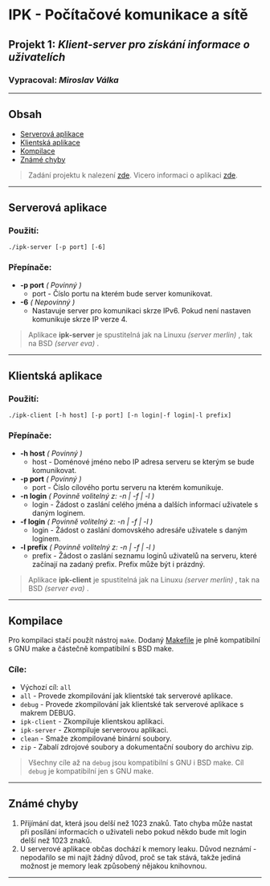 
# IPK - Počítačové komunikace a sítě
## Projekt 1: _Klient-server pro získání informace o uživatelích_
### Vypracoval: _Miroslav Válka_

---

## Obsah
- [Serverová aplikace](#server)
- [Klientská aplikace](#client)
- [Kompilace](#make)
- [Známé chyby](#errors)

> Zadání projektu k nalezení [zde](zadani1.md).
> Vicero informaci o aplikaci [zde](dokumentace.md).
---

## <a id="server"></a> Serverová aplikace
### Použití: 
```
./ipk-server [-p port] [-6]
```
### Přepínače:
- __-p port__  _( Povinný )_
  - port - Číslo portu na kterém bude server komunikovat.
- __-6__ _( Nepovinný )_
  - Nastavuje server pro komunikaci skrze IPv6. Pokud není nastaven komunikuje skrze IP verze 4.

> Aplikace __ipk-server__ je spustitelná jak na Linuxu _(server merlin)_ , tak na BSD _(server eva)_ .

---

## <a id="client"></a> Klientská aplikace
### Použití: 
```
./ipk-client [-h host] [-p port] [-n login|-f login|-l prefix]
```
### Přepínače:
- __-h host__  _( Povinný )_
  - host - Doménové jméno nebo IP adresa serveru se kterým se bude komunikovat.
- __-p port__  _( Povinný )_
  - port - Číslo cílového portu serveru na kterém komunikuje.
- __-n login__  _( Povinně volitelný z: -n | -f | -l )_
  - login - Žádost o zaslání celého jména a dalších informací uživatele s daným loginem.
- __-f login__  _( Povinně volitelný z: -n | -f | -l )_
  - login - Žádost o zaslání domovského adresáře uživatele s daným loginem.
- __-l prefix__  _( Povinně volitelný z: -n | -f | -l )_
  - prefix - Žádost o zaslání seznamu loginů uživatelů na serveru, které začínají na zadaný prefix. Prefix může být i prázdný.

> Aplikace __ipk-client__ je spustitelná jak na Linuxu _(server merlin)_ , tak na BSD _(server eva)_ .

---

## <a id="make"></a> Kompilace
Pro kompilaci stačí použít nástroj `make`. Dodaný [Makefile](Makefile) je plně kompatibilní s GNU make a částečně kompatibilní s BSD make.
### Cíle:
- Výchozí cíl: `all`
- `all` - Provede zkompilování jak klientské tak serverové aplikace.
- `debug` - Provede zkompilování jak klientské tak serverové aplikace s makrem DEBUG.
- `ipk-client` - Zkompiluje klientskou aplikaci.
- `ipk-server` - Zkompiluje serverovou aplikaci.
- `clean` - Smaže zkompilované binární soubory.
- `zip` - Zabalí zdrojové soubory a dokumentační soubory do archivu zip.
> Všechny cíle až na `debug` jsou kompatibilní s GNU i BSD make. 
> Cíl `debug` je kompatibilní jen s GNU make.

---

## <a id="errors"></a> Známé chyby
1) Přijímání dat, která jsou delší než 1023 znaků. Tato chyba může nastat při posílání informacích o uživateli nebo pokud někdo bude mít login delší než 1023 znaků.
2) U serverové aplikace občas dochází k memory leaku. Důvod neznámí - nepodařilo se mi najít žádný důvod, proč se tak stává, takže jediná možnost je memory leak způsobený nějakou knihovnou.

---
